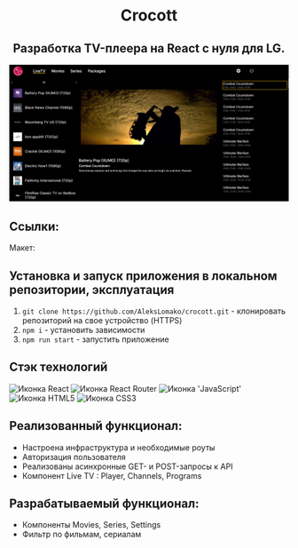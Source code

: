 <h1 align="center">Crocott</h1>
<h2 align="center">Разработка TV-плеера на React с нуля для LG.</h2>

<div align="center">
    <img width="600" src="./screen.png" alt="Демонстрация стартовой страницы сайта">
</div>

## Cсылки:

Макет: 

## Установка и запуск приложения в локальном репозитории, эксплуатация
1. `git clone https://github.com/AleksLomako/crocott.git` - клонировать репозиторий на свое устройство (HTTPS)
2. `npm i` - установить зависимости
3. `npm run start` - запустить приложение

## Стэк технологий
<span>
  <img src="https://img.shields.io/badge/React-20232A?style=for-the-badge&logo=react&logoColor=61DAFB" alt="Иконка React">
  <img src="https://img.shields.io/badge/React_Router-CA4245?style=for-the-badge&logo=react-router&logoColor=white" alt="Иконка React Router">
  <img src="https://img.shields.io/badge/JavaScript-323330?style=for-the-badge&logo=javascript&logoColor=F7DF1E" alt="Иконка 'JavaScript'">
  <img src="https://img.shields.io/badge/HTML5-E34F26?style=for-the-badge&logo=html5&logoColor=white" alt="Иконка HTML5">
  <img src="https://img.shields.io/badge/CSS3-1572B6?style=for-the-badge&logo=css3&logoColor=white" alt="Иконка CSS3">
</span>

## Реализованный функционал:
- Настроена инфраструктура и необходимые роуты
- Авторизация пользователя
- Реализованы асинхронные GET- и POST-запросы к API
- Компонент Live TV : Player, Channels, Programs

## Разрабатываемый функционал:
- Компоненты Movies, Series, Settings
- Фильтр по фильмам, сериалам